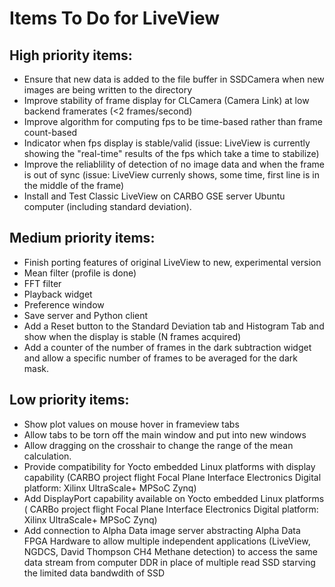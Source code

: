 # Items To Do for LiveView

## High priority items:
* Ensure that new data is added to the file buffer in SSDCamera when new images are being written to the directory
* Improve stability of frame display for CLCamera (Camera Link) at low backend framerates (<2 frames/second)
* Improve algorithm for computing fps to be time-based rather than frame count-based
* Indicator when fps display is stable/valid (issue: LiveView is currently showing the "real-time" results of the fps which take a time to stabilize)
* Improve the reliablility of detection of no image data and when the frame is out of sync (issue: LiveView currenly shows, some time, first line is in the middle of the frame)
* Install and Test Classic LiveView on CARBO GSE server Ubuntu computer (including standard deviation).


## Medium priority items:
* Finish porting features of original LiveView to new, experimental version
* Mean filter (profile is done)
* FFT filter
* Playback widget
* Preference window
* Save server and Python client
* Add a Reset button to the Standard Deviation tab and Histogram Tab and show when the display is stable (N frames acquired)
* Add a counter of the number of frames in the dark subtraction widget and allow a specific number of frames to be averaged for the dark mask.

## Low priority items:
* Show plot values on mouse hover in frameview tabs
* Allow tabs to be torn off the main window and put into new windows
* Allow dragging on the crosshair to change the range of the mean calculation.
* Provide compatibility for Yocto embedded Linux platforms with display capability (CARBO project flight Focal Plane Interface Electronics Digital platform: Xilinx UltraScale+ MPSoC Zynq)
* Add DisplayPort capability available on Yocto embedded Linux platforms ( CARBo project flight Focal Plane Interface Electronics Digital platform: Xilinx UltraScale+ MPSoC Zynq)
* Add connection to Alpha Data image server abstracting Alpha Data FPGA Hardware to allow multiple independent applications (LiveView, NGDCS, David Thompson CH4 Methane detection) to access the same data stream from computer DDR in place of multiple read SSD starving the limited data bandwdith of SSD
